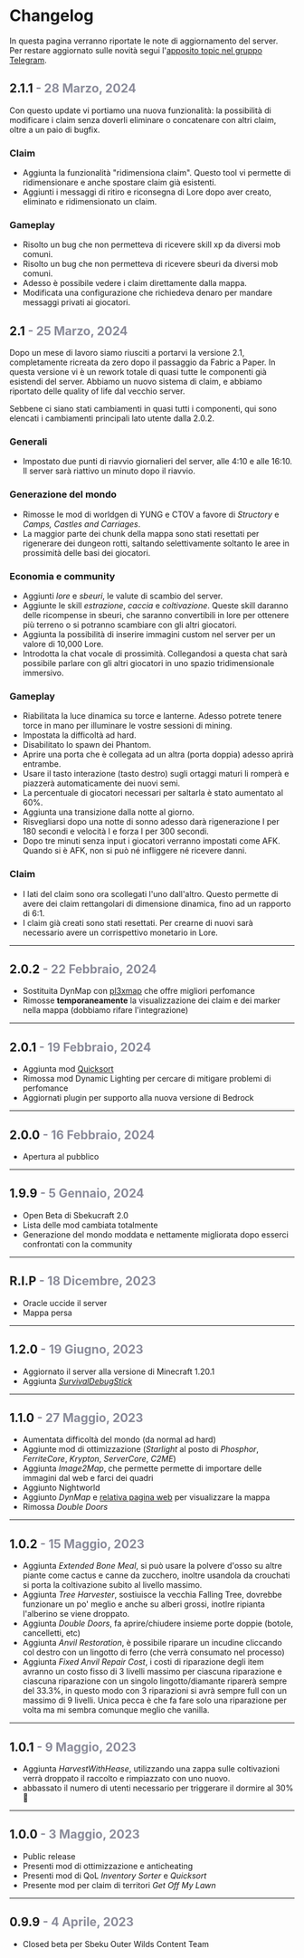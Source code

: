 # Changelog
In questa pagina verranno riportate le note di aggiornamento del server.  
Per restare aggiornato sulle novità segui l'[apposito topic nel gruppo Telegram](https://t.me/sbekucraft/39812).

## **2.1.1** <span style="color: #8B8C9A">- 28 Marzo, 2024</span>
Con questo update vi portiamo una nuova funzionalità: la possibilità di modificare i claim senza doverli eliminare o concatenare con altri claim, oltre a un paio di bugfix.

### Claim
- Aggiunta la funzionalità "ridimensiona claim". Questo tool vi permette di ridimensionare e anche spostare claim già esistenti.
- Aggiunti i messaggi di ritiro e riconsegna di Lore dopo aver creato, eliminato e ridimensionato un claim.

### Gameplay
- Risolto un bug che non permetteva di ricevere skill xp da diversi mob comuni.
- Risolto un bug che non permetteva di ricevere sbeuri da diversi mob comuni.
- Adesso è possibile vedere i claim direttamente dalla mappa.
- Modificata una configurazione che richiedeva denaro per mandare messaggi privati ai giocatori.

## **2.1** <span style="color: #8B8C9A">- 25 Marzo, 2024</span>
Dopo un mese di lavoro siamo riusciti a portarvi la versione 2.1, completamente ricreata da zero dopo il passaggio da Fabric a Paper. In questa versione vi è un rework totale di quasi tutte le componenti già esistendi del server. Abbiamo un nuovo sistema di claim, e abbiamo riportato delle quality of life dal vecchio server.

Sebbene ci siano stati cambiamenti in quasi tutti i componenti, qui sono elencati i cambiamenti principali lato utente dalla 2.0.2.

### Generali
- Impostato due punti di riavvio giornalieri del server, alle 4:10 e alle 16:10. Il server sarà riattivo un minuto dopo il riavvio.
### Generazione del mondo
- Rimosse le mod di worldgen di YUNG e CTOV a favore di *Structory* e *Camps, Castles and Carriages*.
- La maggior parte dei chunk della mappa sono stati resettati per rigenerare dei dungeon rotti, saltando selettivamente soltanto le aree in prossimità delle basi dei giocatori.
### Economia e community
- Aggiunti *lore* e *sbeuri*, le valute di scambio del server.
- Aggiunte le skill *estrazione*, *caccia* e *coltivazione*. Queste skill daranno delle ricompense in sbeuri, che saranno convertibili in lore per ottenere più terreno o si potranno scambiare con gli altri giocatori.
- Aggiunta la possibilità di inserire immagini custom nel server per un valore di 10,000 Lore.
- Introdotta la chat vocale di prossimità. Collegandosi a questa chat sarà possibile parlare con gli altri giocatori in uno spazio tridimensionale immersivo.
### Gameplay
- Riabilitata la luce dinamica su torce e lanterne. Adesso potrete tenere torce in mano per illuminare le vostre sessioni di mining.
- Impostata la difficoltà ad hard.
- Disabilitato lo spawn dei Phantom.
- Aprire una porta che è collegata ad un altra (porta doppia) adesso aprirà entrambe.
- Usare il tasto interazione (tasto destro) sugli ortaggi maturi li romperà e piazzerà automaticamente dei nuovi semi.
- La percentuale di giocatori necessari per saltarla è stato aumentato al 60%.
- Aggiunta una transizione dalla notte al giorno.
- Risvegliarsi dopo una notte di sonno adesso darà rigenerazione I per 180 secondi e velocità I e forza I per 300 secondi.
- Dopo tre minuti senza input i giocatori verranno impostati come AFK. Quando si è AFK, non si può né infliggere né ricevere danni.
### Claim
- I lati del claim sono ora scollegati l'uno dall'altro. Questo permette di avere dei claim rettangolari di dimensione dinamica, fino ad un rapporto di 6:1.
- I claim già creati sono stati resettati. Per crearne di nuovi sarà necessario avere un corrispettivo monetario in Lore.

---
## **2.0.2** <span style="color: #8B8C9A">- 22 Febbraio, 2024</span>
- Sostituita DynMap con [pl3xmap](https://modrinth.com/plugin/pl3xmap) che offre migliori perfomance
- Rimosse **temporaneamente** la visualizzazione dei claim e dei marker nella mappa (dobbiamo rifare l'integrazione)

---
## **2.0.1** <span style="color: #8B8C9A">- 19 Febbraio, 2024</span>
- Aggiunta mod [Quicksort](https://modrinth.com/mod/quicksort) 
- Rimossa mod Dynamic Lighting per cercare di mitigare problemi di perfomance
- Aggiornati plugin per supporto alla nuova versione di Bedrock

---
## **2.0.0** <span style="color: #8B8C9A">- 16 Febbraio, 2024</span>
- Apertura al pubblico

---
## **1.9.9** <span style="color: #8B8C9A">- 5 Gennaio, 2024</span>
- Open Beta di Sbekucraft 2.0
- Lista delle mod cambiata totalmente
- Generazione del mondo moddata e nettamente migliorata dopo esserci confrontati con la community

---
## R.I.P <span style="color: #8B8C9A">- 18 Dicembre, 2023</span>
- Oracle uccide il server
- Mappa persa 

---
## **1.2.0** <span style="color: #8B8C9A">- 19 Giugno, 2023</span>
- Aggiornato il server alla versione di Minecraft 1.20.1
- Aggiunta [*SurvivalDebugStick*](https://www.curseforge.com/minecraft/mc-mods/survival-debug-stick)

---
## **1.1.0** <span style="color: #8B8C9A">- 27 Maggio, 2023</span>
- Aumentata difficoltà del mondo (da normal ad hard)
- Aggiunte mod di ottimizzazione (*Starlight* al posto di *Phosphor*, *FerriteCore*, *Krypton*, *ServerCore*, *C2ME*)
- Aggiunta *Image2Map*, che permette permette di importare delle immagini dal web e farci dei quadri
- Aggiunto Nightworld
- Aggiunto *DynMap* e [relativa pagina web](https://map.sbekucraft.it) per visualizzare la mappa
- Rimossa *Double Doors*

---
## **1.0.2** <span style="color: #8B8C9A">- 15 Maggio, 2023</span>
- Aggiunta *Extended Bone Meal*, si può usare la polvere d'osso su altre piante come cactus e canne da zucchero, inoltre usandola da crouchati si porta la coltivazione subito al livello massimo.
- Aggiunta *Tree Harvester*, sostiuisce la vecchia Falling Tree, dovrebbe funzionare un po' meglio e anche su alberi grossi, inotlre ripianta l'alberino se viene droppato.
- Aggiunta *Double Doors*, fa aprire/chiudere insieme porte doppie (botole, cancelletti, etc)
- Aggiunta *Anvil Restoration*, è possibile riparare un incudine cliccando col destro con un lingotto di ferro (che verrà consumato nel processo)
- Aggiunta *Fixed Anvil Repair Cost*, i costi di riparazione degli item avranno un costo fisso di 3 livelli massimo per ciascuna riparazione e ciascuna riparazione con un singolo lingotto/diamante riparerà sempre del 33.3%, in questo modo con 3 riparazioni si avrà sempre full con un massimo di 9 livelli. Unica pecca è che fa fare solo una riparazione per volta ma mi sembra comunque meglio che vanilla.

---
## **1.0.1** <span style="color: #8B8C9A">- 9 Maggio, 2023</span>
- Aggiunta *HarvestWithHease*, utilizzando una zappa sulle coltivazioni verrà droppato il raccolto e rimpiazzato con uno nuovo.
- abbassato il numero di utenti necessario per triggerare il dormire al 30% 🛌

---
## **1.0.0** <span style="color: #8B8C9A">- 3 Maggio, 2023</span>
- Public release
- Presenti mod di ottimizzazione e anticheating 
- Presenti mod di QoL *Inventory Sorter* e *Quicksort*
- Presente mod per claim di territori *Get Off My Lawn*

---
## **0.9.9** <span style="color: #8B8C9A">- 4 Aprile, 2023</span>
- Closed beta per Sbeku Outer Wilds Content Team 
